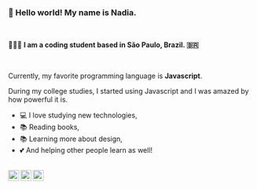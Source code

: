 ### 👋 Hello world! My name is Nadia.
<br>

<p> 👩🏻‍💻 <strong> I am a coding student based in São Paulo, Brazil. 🇧🇷</strong> </p> <br>
<p> Currently, my favorite programming language is <strong>Javascript</strong>.<br>
<p> During my college studies, I started using Javascript and I was amazed by how powerful it is. <br> 
<ul>
  <li> 💻 I love studying new technologies,  </li> 
  <li> 📚 Reading books, </li>
  <li> 📚 Learning more about design, </li>
  <li> 💕 And helping other people learn as well! </li>
</ul>
  
  <br>
  <a target="_blank" href="https://www.linkedin.com/in/nadia-ayala/">
  <img align="left" alt="Linkdin" width="22px" src="https://cdn.jsdelivr.net/npm/simple-icons@v3/icons/linkedin.svg" />
</a>
<a target="_blank" href="https://www.instagram.com/nadiaayalah/">
  <img align="left" alt="Instagram" width="22px" src="https://cdn.jsdelivr.net/npm/simple-icons@v3/icons/instagram.svg" />
</a>
<a target="_blank" href="mailto:nadiaayalanogueira@gmail.com">
  <img align="left" alt="Gmail" width="22px" src="https://cdn.jsdelivr.net/npm/simple-icons@v3/icons/gmail.svg" />
</a><br>
